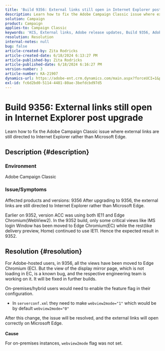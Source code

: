 ```yaml
---
title: 'Build 9356: External links still open in Internet Explorer post upgrade'
description: Learn how to fix the Adobe Campaign Classic issue where external links are still directed to Internet Explorer rather than Microsoft Edge.
solution: Campaign
product: Campaign
applies-to: Campaign Classic
keywords: 'KCS, External links, Adobe release updates, Build 9356, Adobe Build Updates '
resolution: Resolution
internal-notes: null
bug: false
article-created-by: Zita Rodricks
article-created-date: 6/18/2024 6:13:27 PM
article-published-by: Zita Rodricks
article-published-date: 6/18/2024 6:16:27 PM
version-number: 3
article-number: KA-21907
dynamics-url: https://adobe-ent.crm.dynamics.com/main.aspx?forceUCI=1&pagetype=entityrecord&etn=knowledgearticle&id=ec06e272-9e2d-ef11-840a-002248084fbb
exl-id: fc6d2bd0-5114-4481-80ae-3befdcbd97d5
---
```

# Build 9356: External links still open in Internet Explorer post upgrade


Learn how to fix the Adobe Campaign Classic issue where external links are still directed to Internet Explorer rather than Microsoft Edge.

## Description {#description}


### Environment

Adobe Campaign Classic

### Issue/Symptoms

Affected products and versions: 9356 After upgrading to 9356, the external links are still directed to Internet Explorer rather than Microsoft Edge.

Earlier on 9352, version ACC was using both IE11 and Edge Chromium(WebView2). In the 9352 build, only some critical views like IMS login Window has been moved to Edge Chromium(EC) while the rest(like delivery preview, Home) continued to use IE11. Hence the expected result in 9352.


## Resolution {#resolution}


For Adobe-hosted users, in 9356, all the views have been moved to Edge Chromium (EC). But the view of the display mirror page, which is not loading in EC, is a known bug, and the respective engineering team is working on it. It will be fixed in further builds.

On-premises/hybrid users would need to enable the feature flag in their configuration.

- In `serverconf.xml` they need to make `webview2mode="1"` which would be by default `webview2mode="0"`


After this change, the issue will be resolved, and the external links will open correctly on Microsoft Edge.
<br> <br><b>Cause</b>


For on-premises instances, `webview2mode` flag was not set.
